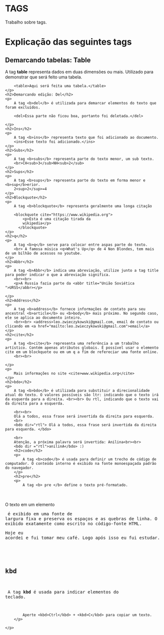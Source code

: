 # TAGS
Trabalho sobre tags.
<!DOCTYPE html>
<html lang="en">
<head>
    <meta charset="UTF-8">
    <meta http-equiv="X-UA-Compatible" content="IE=edge">
    <meta name="viewport" content="width=device-width, initial-scale=1.0">
    <title>TAGS</title>
</head>
<body>
    <h1>Explicação das seguintes tags</h1>
    <h2>Demarcando tabelas: Table</h2>
    <p>
        A tag <b>table</b> representa dados em duas dimensões ou mais. Utilizado para demonstrar que será feito uma tabela.

        <table>Aqui será feita uma tabela.</table>
    </p>
    <h2>Demarcando edição: Del</h2>
    <p>
        A tag <b>del</b> é utilizada para demarcar elementos do texto que foram excluídos.

        <del>Essa parte não ficou boa, portanto foi deletada.</del>

    </p>
    <h2>Ins</h2>
    <p>
        A tag <b>ins</b> representa texto que foi adicionado ao documento. 
        <ins>Esse texto foi adicionado.</ins>
    </p>
    <h2>Subs</h2>
    <p>
        A tag <b>subs</b> representa parte do texto menor, um sub texto.
        <br>CH<sub>3</sub>NH<sub>2</sub>
    </p>
    <h2>Sups</h2>
    <p>
        A tag <b>sups</b> representa parte do texto em forma menor e <b>sup</b>erior. 
        2<sup>2</sup>=4
    </p>
    <h2>Blockquote</h2>
    <p>
        A tag <b>blockquote</b> representa geralmente uma longa citação

        <blockquote cite="https://www.wikipedia.org">
            <p>Esta é uma citação tirada da
            wikipedia</p>
          </blockquote>
    </p>
    <h2>q</h2>
    <p>
        A tag <b>q</b> serve para colocar entre aspas parte do texto.
        <br> A famosa música <q>What's Up</q> de 4 Non Blondes, tem mais de um bilhão de acessos no youtube.
    </p>
    <h2>Abbr</h2>
    <p>
        A tag <b>Abbr</b> indica uma abreviação, utilize junto a tag title para poder indicar o que a abreviação significa. 
        <br><br>
        <p>A Russia fazia parte da <abbr title="União Soviética ">URSS</abbr></p>

    </p>
    <h2>Address</h2>
    <p>
        A tag <b>address</b> fornece informações de contato para seu ancestral <b>article</b> ou <b>body</b> mais próximo. No segundo caso, ele se aplica ao documento inteiro.
        <br><br> <address>leo.zwieczykowski@gmail.com, email de contato ou clicando em <a href="mailto:leo.zwieczykowski@gmail.com">email</a>
    </p>
    <h2>cite</h2>
    <p>
        A tag <b>cite</b> representa uma referência a um trabalho artístico. Contém apenas atributos globais. É possível usar o elemento cite em um blockquote ou em um q a fim de refereciar uma fonte online.
        <br><br>
        
    </p>
    <p>
        Mais informações no site <cite>www.wikipedia.org</cite>
    </p>
    <h2>bdo</h2>
    <p>
        A tag <b>bdo</b> é utilizada para substituir a direcionalidade atual do texto. O valores possíveis são ltr: indicando que o texto irá da esquerda para a direita. <br><br> Ou rtl, indicando que o texto vai da direita para a esquerda.

        <br><br>
        Olá a todos, essa frase será invertida da direita para esquerda. 
        <br>
        <bdo dir="rtl"> Olá a todos, essa frase será invertida da direita para esquerda. </bdo>

        <br>
        Atenção, a próxima palavra será invertida: Anilina<br><br>
        <bdo dir ="rtl">anilinA</bdo> :)
        <h2>code</h2>
        <p>
            A tag <b>code</b> é usada para definir um trecho de código de computador. O conteúdo interno é exibido na fonte monoespaçada padrão do navegador.
        </p>
        <h2>pre</h2>
        <p>
            A tag <b> pre </b> define o texto pré-formatado.
<br><br>
            O texto em um elemento <pre> é exibido em uma fonte de largura fixa e preserva os espaços e as quebras de linha. O texto será exibido exatamente como escrito no código-fonte HTML.
                <pre>Hoje eu         acordei e fui tomar meu café. 
                    Logo após isso     eu fui  estudar.
                </pre>
        </p>
        <h2>kbd</h2>
        <p>
            A tag <b>kbd</b> é usada para indicar elementos do  teclado. 

            Aperte <kbd>Ctrl</kbd> + <kbd>C</kbd> para copiar um texto.
        </p>

    </p>
</body>
</html>
